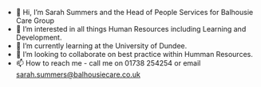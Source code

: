 - 👋 Hi, I’m Sarah Summers and the Head of People Services for Balhousie Care Group
- 👀 I’m interested in all things Human Resources including Learning and Development.
- 🌱 I’m currently learning at the University of Dundee.
- 💞️ I’m looking to collaborate on best practice within Humman Resources.
- 📫 How to reach me - call me on 01738 254254 or email sarah.summers@balhousiecare.co.uk

<!---
2480510/2480510 is a ✨ special ✨ repository because its `README.md` (this file) appears on your GitHub profile.
You can click the Preview link to take a look at your changes.
--->
